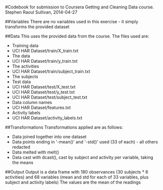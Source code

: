 #Codebook for submission to Coursera Getting and Cleaning Data course.
Stephen Raoul Sullivan, 2014-04-27

##Variables
There are no variables used in this exercise - it simply transforms the provided
dataset

##Data
This uses the provided data from the course.
The files used are:
* Training data
 * UCI HAR Dataset/train/X_train.txt
  * The data
 * UCI HAR Dataset/train/y_train.txt
  * The activities
 * UCI HAR Dataset/train/subject_train.txt
  * The subjects
* Test data
 * UCI HAR Dataset/test/X_test.txt
 * UCI HAR Dataset/test/y_test.txt
 * UCI HAR Dataset/test/subject_test.txt
* Data column names
 * UCI HAR Dataset/features.txt
* Activity labels
 * UCI HAR Dataset/activity_labels.txt

##Transformations
Transformations applied are as follows:
* Data joined together into one dataset
* Data points ending in '-mean()' and '-std()' used (33 of each) - all others redacted
* Data melted with melt()
* Data cast with dcast(), cast by subject and activity per variable, taking the means

##Output
Output is a data frame with 180 observances (30 subjects * 6 activities) and 68 variables (mean and std for each of 33 variables, plus subject and activity labels)
The values are the mean of the readings